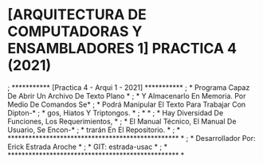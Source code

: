# [ARQUITECTURA DE COMPUTADORAS Y ENSAMBLADORES 1] PRACTICA 4 (2021)
; *********** [Practica 4 - Arqui 1 - 2021] ***********
; * Programa Capaz De Abrir Un Archivo De Texto Plano *
; * Y Almacenarlo En Memoria. Por Medio De Comandos Se*
; * Podrá Manipular El Texto Para Trabajar Con Dipton-*
; * gos, Hiatos Y Triptongos.                         *
; *                                                   *
; * Hay Diversidad De Funciones, Los Requerimientos,  *
; * El Manual Técnico, El Manual De Usuario, Se Encon-*
; * trarán En El Repositorio.                         *
; * ************************************************* *
; * Desarrollador Por: Erick Estrada Aroche           *
; * GIT: estrada-usac                                 *
; * ************************************************* *
